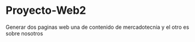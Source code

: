 # Proyecto-Web2
Generar dos paginas web una de contenido de mercadotecnia y el otro es sobre nosotros
